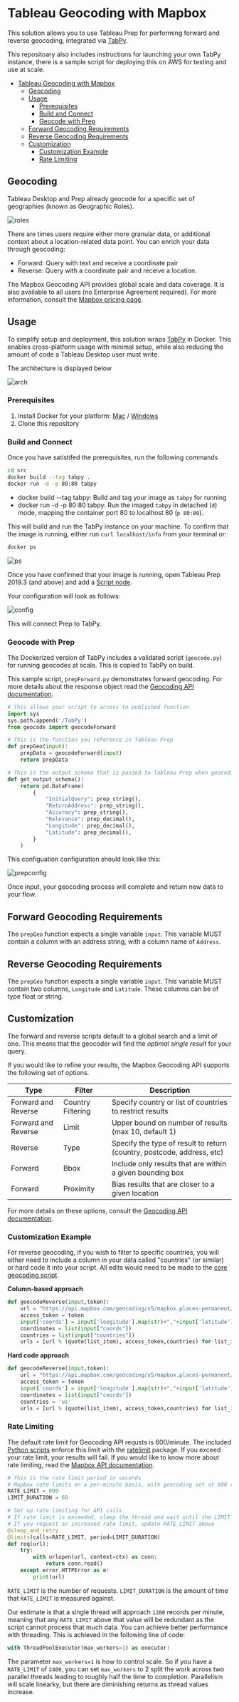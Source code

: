 # Tableau Geocoding with Mapbox

This solution allows you to use Tableau Prep for performing forward and reverse geocoding, integrated via [TabPy](https://github.com/tableau/TabPy).

This repositoary also includes instructions for launching your own TabPy instance, there is a sample script for deploying this on AWS for testing and use at scale.

<!-- toc -->

- [Tableau Geocoding with Mapbox](#tableau-geocoding-with-mapbox)
  - [Geocoding](#geocoding)
  - [Usage](#usage)
    - [Prerequisites](#prerequisites)
    - [Build and Connect](#build-and-connect)
    - [Geocode with Prep](#geocode-with-prep)
  - [Forward Geocoding Requirements](#forward-geocoding-requirements)
  - [Reverse Geocoding Requirements](#reverse-geocoding-requirements)
  - [Customization](#customization)
    - [Customization Example](#customization-example)
    - [Rate Limiting](#rate-limiting)

<!-- tocstop -->

## Geocoding

Tableau Desktop and Prep already geocode for a specific set of geographies (known as Geographic Roles).

![roles](assets/roles.png)

There are times users require either more granular data, or additional context about a location-related data point. You can enrich your data through geocoding:

- Forward: Query with text and receive a coordinate pair
- Reverse: Query with a coordinate pair and receive a location.

The Mapbox Geocoding API provides global scale and data coverage. It is also available to all users (no Enterprise Agreement required). For more information, consult the [Mapbox pricing page](https://www.mapbox.com/pricing/#geocode).

## Usage

To simplify setup and deployment, this solution wraps [TabPy](https://github.com/tableau/TabPy) in Docker. This enables cross-platform usage with minimal setup, while also reducing the amount of code a Tableau Desktop user must write.

The architecture is displayed below

![arch](assets/arch.png)

### Prerequisites

1. Install Docker for your platform: [Mac](https://docs.docker.com/docker-for-mac/install/) / [Windows](https://docs.docker.com/docker-for-windows/)
2. Clone this repository

### Build and Connect

Once you have satistifed the prerequisites, run the following commands

```bash
cd src
docker build --tag tabpy .
docker run -d -p 80:80 tabpy
```

- docker build --tag tabpy: Build and tag your image as `tabpy` for running
- docker run -d -p 80:80 tabpy: Run the imaged `tabpy` in detached (`d`) mode, mapping the container port 80 to localhost 80 (`p 80:80`).

This will build and run the TabPy instance on your machine. To confirm that the image is running, either run `curl localhost/info` from your terminal or:

```bash
docker ps
```

![ps](assets/dockerps.png)

Once you have confirmed that your image is running, open Tableau Prep 2019.3 (and above) and add a [Script node](https://help.tableau.com/current/prep/en-us/prep_scripts_TabPy.htm#add-a-script-to-your-flow).

Your configuration will look as follows:

![config](assets/pyconfig.png)

This will connect Prep to TabPy.

### Geocode with Prep

The Dockerized version of TabPy includes a validated script (`geocode.py`) for running geocodes at scale. This is copied to TabPy on build.

This sample script, `prepForward.py` demonstrates forward geocoding. For more details about the response object read the [Geocoding API documentation](https://docs.mapbox.com/api/search/#geocoding-response-object).

```python
# This allows your script to access to published function
import sys
sys.path.append('/TabPy')
from geocode import geocodeForward

# This is the function you reference in Tableau Prep
def prepGeo(input):
    prepData = geocodeForward(input)
    return prepData

# This is the output schema that is passed to Tableau Prep when geocoding is complete
def get_output_schema():
    return pd.DataFrame(
        {
            "InitialQuery": prep_string(),
            "ReturnAddress": prep_string(),
            "Accuracy": prep_string(),
            "Relevance": prep_decimal(),
            "Longitude": prep_decimal(),
            "Latitude": prep_decimal(),
        }
    )
```

This configuation configuration should look like this:

![prepconfig](assets/prepconfig.png)

Once input, your geocoding process will complete and return new data to your flow.

## Forward Geocoding Requirements

The `prepGeo` function expects a single variable `input`. This variable MUST contain a column with an address string, with a column name of `Address`.

## Reverse Geocoding Requirements

The `prepGeo` function expects a single variable `input`. This variable MUST contain two columns, `Longitude` and `Latitude`. These columns can be of type float or string.

## Customization

The forward and reverse scripts default to a global search and a limit of one. This means that the geocoder will find the *optimal single result* for your query.

If you would like to refine your results, the Mapbox Geocoding API supports the following set of options.

| Type                | Filter            | Description                                                            |
|---------------------|-------------------|------------------------------------------------------------------------|
| Forward and Reverse | Country Filtering | Specify country or list of countries to restrict results               |
| Forward and Reverse | Limit             | Upper bound on number of results (max 10, default 1)                   |
| Reverse             | Type              | Specify the type of result to return (country, postcode, address, etc) |
| Forward             | Bbox              | Include only results that are within a given bounding box              |
| Forward             | Proximity         | Bias results that are closer to a given location                       |

For more details on these options, consult the [Geocoding API documentation](https://docs.mapbox.com/api/search/).

### Customization Example

For reverse geocoding, if you wish to filter to specific countries, you will either need to include a column in your data called "countries" (or similar) or hard code it into your script. All edits would need to be made to the [core geocoding script](src/geocode.py).

**Column-based approach**

```python
def geocodeReverse(input,token):
    url = "https://api.mapbox.com/geocoding/v5/mapbox.places-permanent/%s.json?access_token=%s&types=address&country=%s&limit=1"
    access_token = token
    input['coords'] = input['longitude'].map(str)+","+input['latitude'].map(str)
    coordinates = list(input["coords"])
    countries = list(input["countries"])
    urls = [url % (quote(list_item), access_token,countries) for list_item in coordinates]
```

**Hard code approach**

```python
def geocodeReverse(input,token):
    url = "https://api.mapbox.com/geocoding/v5/mapbox.places-permanent/%s.json?access_token=%s&types=address&country=%s&limit=1"
    access_token = token
    input['coords'] = input['longitude'].map(str)+","+input['latitude'].map(str)
    coordinates = list(input["coords"])
    countries = 'us'
    urls = [url % (quote(list_item), access_token,countries) for list_item in coordinates]
```

### Rate Limiting

The default rate limit for Geocoding API requsts is 600/minute. The included [Python scripts](src/geocode.py) enforce this limit with the [ratelimit](https://github.com/tomasbasham/ratelimit) package. If you exceed your rate limit, your results will fail. If you would like to know more about rate limiting, read the [Mapbox API documentation](https://docs.mapbox.com/api/#rate-limits).

```python
# This is the rate limit period in seconds
# Mapbox rate limits on a per-minute basis, with geocoding set at 600 requests per minute
RATE_LIMIT = 600
LIMIT_DURATION = 60

# Set up rate limiting for API calls
# If rate limit is exceeded, sleep the thread and wait until the LIMIT_DURATION has lapsed
# If you request an increased rate limit, update RATE_LIMIT above
@sleep_and_retry
@limits(calls=RATE_LIMIT, period=LIMIT_DURATION)
def req(url):
    try:
        with urlopen(url, context=ctx) as conn:
            return conn.read()
    except error.HTTPError as e:
        print(url)
```

`RATE_LIMIT` is the number of requests. `LIMIT_DURATION` is the amount of time that `RATE_LIMIT` is measured against.

Our estimate is that a single thread will approach `1200` records per minute, meaning that any `RATE_LIMIT` above that value will be redundant as the script cannot process that much data. You can achieve better performance with threading. This is achieved in the following line of code:

```python
with ThreadPoolExecutor(max_workers=1) as executor:
```

The parameter `max_workers=1` is how to control scale.  So if you have a `RATE_LIMIT` of `2400`, you can set `max_workers` to 2 split the work across two parallel threads leading to roughly half the time to completion. Parallelism will scale linearky, but there are diminishing returns as thread values increase.
